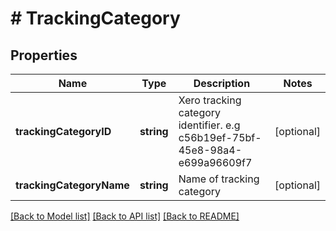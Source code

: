 # # TrackingCategory

## Properties

Name | Type | Description | Notes
------------ | ------------- | ------------- | -------------
**trackingCategoryID** | **string** | Xero tracking category identifier. e.g c56b19ef-75bf-45e8-98a4-e699a96609f7 | [optional] 
**trackingCategoryName** | **string** | Name of tracking category | [optional] 

[[Back to Model list]](../../README.md#documentation-for-models) [[Back to API list]](../../README.md#documentation-for-api-endpoints) [[Back to README]](../../README.md)


